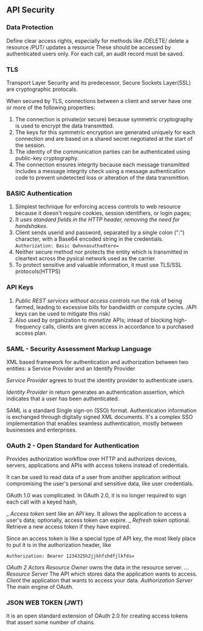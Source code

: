 ## API Security

### Data Protection
Define clear access rights, especially for methods like
/DELETE/ delete a resource
/PUT/ updates a resource
These should be accessed by authenticated users only. For each call, an audit record must be saved.

### TLS
Transport Layer Security and its predecessor, Secure Sockets Layer(SSL) are cryptographic protocals.

When secured by TLS, connections between a client and server have one or more of the following properties:
1. The connection is private(or secure) because symmetric cryptography is used to encrypt the data transmitted.
2. The keys for this symmetric encryption are generated uniquely for each connection and are based on a shared secret negotiated at the start of the session.
3. The identity of the communication parties can be authenticated using public-key cryptography.
4. The connection ensures integrity because each message transmitted includes a message integrity check using a message authentication code to prevent undetected loss or alteration of the data transmittion.

### BASIC Authentication
1. Simplest technique for enforcing access controls to web resource because it doesn't require cookies, session identifiers, or login pages; 
2. *It uses standard fields in the HTTP header, removing the need for handshakes*.
3. Client sends userid and password, separated by a single colon (":") character, with a Base64 encoded string in the credentials.
`Authorization: Basic Qwhxnasuthadtere=`
4. Neither secure method nor protects the entity which is transmitted in cleartext across the pysical network used as the carrier.
5. To protect sensitive and valuable information, it must use TLS/SSL protocols(HTTPS)

### API Keys
1. *Public REST services without access controls* run the risk of being farmed, leading to excessive bills for bandwidth or compute cycles. /API keys can be used to mitigate this risk/
2. Also used by organization to *monetize* APIs; intead of blocking high-frequency calls, clients are given access in accordance to a purchased access plan.

### SAML - Security Assessment Markup Language
XML based framework for authentication and authorization between two entities: a Service Provider and an Identify Provider

*Service Provider* agrees to trust the identity provider to authenticate users.

*Identity Provider* in return generates an authentication assertion, which indicates that a user has been authenticated.

SAML is a standard Single sign-on (SSO) format. Authentication information is exchanged through digitally signed XML documents. It's a complex SSO implementation that enables seamless authentication, mostly between businesses and enterprises.

### OAuth 2 - Open Standard for Authentication
Provides authorization workflow over HTTP and authorizes devices, servers, applications and APIs with access tokens instead of credentials.

It can be used to read data of a user from another application without compromising the user's personal and sensitive data, like user credentials.

OAuth 1.0 was complicated. In OAuth 2.0, it is no longer required to sign each call with a keyed hash,

_ *Access token* sent like an API key. It allows the application to access a user's data; optionally, access token can expire.
_ *Refresh token* optional. Retrieve a new access token if they have expired.

Since an access token is like a special type of API key, the most likely place to put it is in the authorization header, like
```
Authorization: Bearer 1234325h2jjkhfshdfjlkfds=
```

*OAuth 2 Actors*
*Resource Owner* owns the data in the resource server. ...
*Resource Server* The API which stores data the application wants to access.
*Client* the application that wants to access your data.
*Authorization Server* The main engine of OAuth.

### JSON WEB TOKEN (JWT)
It is an open standard extension of OAuth 2.0 for creating access tokens that assert some number of chains.
